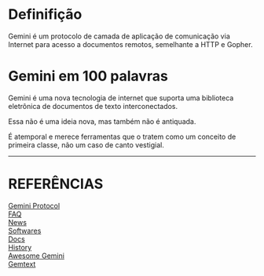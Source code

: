 # Definifição
Gemini
é um protocolo de camada de aplicação 
de comunicação via Internet 
para acesso a documentos remotos, semelhante a HTTP e Gopher.

# Gemini em 100 palavras
Gemini é uma nova tecnologia de internet
que suporta uma biblioteca eletrônica
de documentos de texto interconectados.

Essa não é uma ideia nova, 
mas também não é antiquada.

É atemporal e merece ferramentas
que o tratem como um conceito de primeira classe,
não um caso de canto vestigial.

---

# REFERÊNCIAS
[Gemini Protocol](https://geminiprotocol.net/)  
[FAQ](https://geminiprotocol.net/docs/faq.gmi)  
[News](https://geminiprotocol.net/news/)  
[Softwares](https://geminiprotocol.net/software/)  
[Docs](https://geminiprotocol.net/docs/)  
[History](https://geminiprotocol.net/history/)  
[Awesome Gemini](https://github.com/kr1sp1n/awesome-gemini)  
[Gemtext](https://gemini.circumlunar.space/docs/cheatsheet.gmi)  
